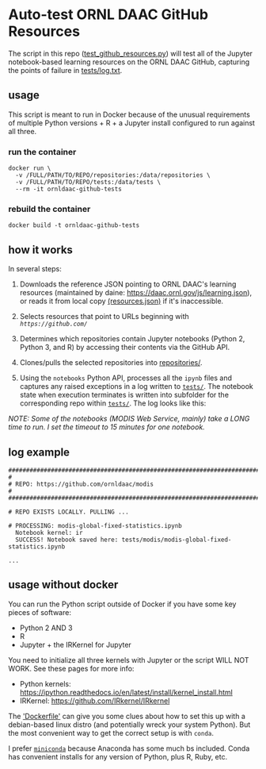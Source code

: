 # Auto-test ORNL DAAC GitHub Resources

The script in this repo ([test_github_resources.py](test_github_resources.py)) will test all of the Jupyter notebook-based learning resources on the ORNL DAAC GitHub, capturing the points of failure in [tests/log.txt](tests/log.txt).

## usage

This script is meant to run in Docker because of the unusual requirements of multiple Python versions + R + a Jupyter install configured to run against all three.

### run the container

```shell
docker run \
  -v /FULL/PATH/TO/REPO/repositories:/data/repositories \
  -v /FULL/PATH/TO/REPO/tests:/data/tests \
  --rm -it ornldaac-github-tests
```

### rebuild the container

```shell
docker build -t ornldaac-github-tests
```

## how it works

In several steps:

1. Downloads the reference JSON pointing to ORNL DAAC's learning resources (maintained by daine: https://daac.ornl.gov/js/learning.json), or reads it from local copy [(resources.json)](resources.json) if it's inaccessible.

2. Selects resources that point to URLs beginning with *`https://github.com/`*

3. Determines which repositories contain Jupyter notebooks (Python 2, Python 3, and R) by accessing their contents via the GitHub API.

4. Clones/pulls the selected repositories into [repositories/](repositories/).

5. Using the `notebooks` Python API, processes all the `ipynb` files and captures any raised exceptions in a log written to [`tests/`](tests/). The notebook state when execution terminates is written into subfolder for the corresponding repo within [`tests/`](tests/). The log looks like this:

*NOTE: Some of the notebooks (MODIS Web Service, mainly) take a LONG time to run. I set the timeout to 15 minutes for one notebook.*

## log example

```text
###########################################################################
#
# REPO: https://github.com/ornldaac/modis
#
###########################################################################

# REPO EXISTS LOCALLY. PULLING ... 

# PROCESSING: modis-global-fixed-statistics.ipynb 
  Notebook kernel: ir
  SUCCESS! Notebook saved here: tests/modis/modis-global-fixed-statistics.ipynb

...
```

## usage without docker

You can run the Python script outside of Docker if you have some key pieces of software:

* Python 2 AND 3
* R
* Jupyter + the IRKernel for Jupyter

You need to initialize all three kernels with Jupyter or the script WILL NOT WORK. See these pages for more info:

* Python kernels: https://ipython.readthedocs.io/en/latest/install/kernel_install.html
* IRKernel: https://github.com/IRkernel/IRkernel

The ['Dockerfile'](Dockerfile) can give you some clues about how to set this up with a debian-based linux distro (and potentially wreck your system Python). But the most convenient way to get the correct setup is with `conda`.

I prefer [`miniconda`](https://docs.conda.io/en/latest/miniconda.html) because Anaconda has some much bs included. Conda has convenient installs for any version of Python, plus R, Ruby, etc.

